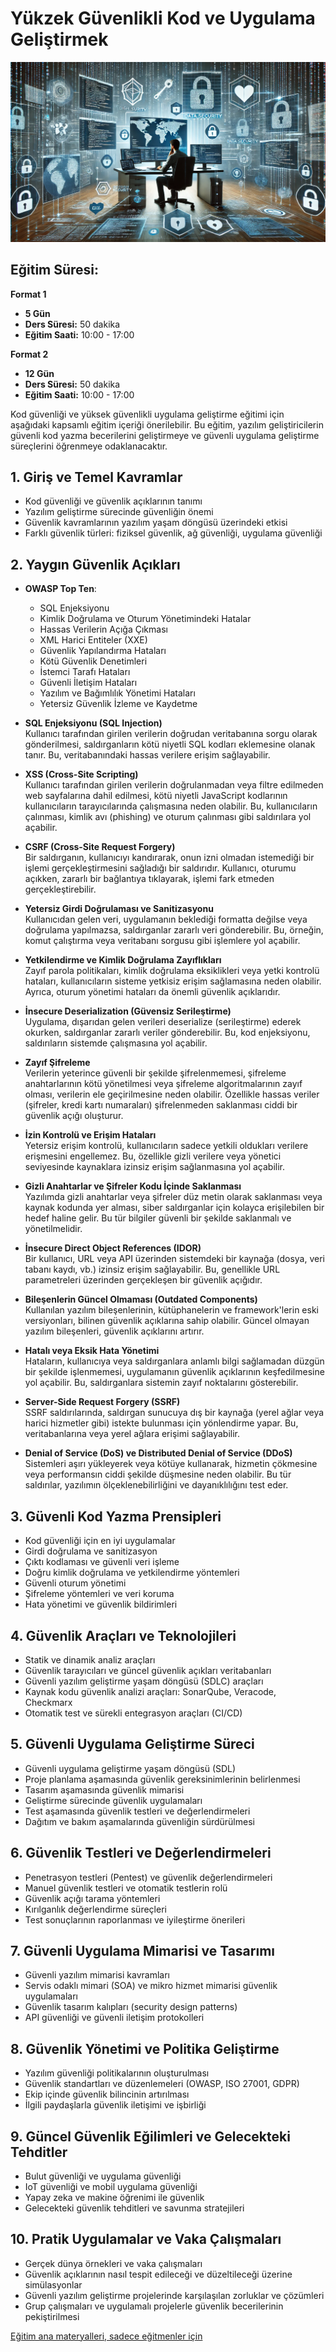 # Yükzek Güvenlikli Kod ve Uygulama Geliştirmek

![](yuksek-guvenlikli-kod-gelistirme.webp)

## Eğitim Süresi:

**Format 1**

- **5 Gün**
- **Ders Süresi:** 50 dakika
- **Eğitim Saati:** 10:00 - 17:00

**Format 2**

- **12 Gün**
- **Ders Süresi:** 50 dakika
- **Eğitim Saati:** 10:00 - 17:00

Kod güvenliği ve yüksek güvenlikli uygulama geliştirme eğitimi için aşağıdaki kapsamlı eğitim içeriği önerilebilir. Bu eğitim, yazılım geliştiricilerin güvenli kod yazma becerilerini geliştirmeye ve güvenli uygulama geliştirme süreçlerini öğrenmeye odaklanacaktır.

## 1. **Giriş ve Temel Kavramlar**

- Kod güvenliği ve güvenlik açıklarının tanımı
- Yazılım geliştirme sürecinde güvenliğin önemi
- Güvenlik kavramlarının yazılım yaşam döngüsü üzerindeki etkisi
- Farklı güvenlik türleri: fiziksel güvenlik, ağ güvenliği, uygulama güvenliği

## 2. **Yaygın Güvenlik Açıkları**

- **OWASP Top Ten**:
   - SQL Enjeksiyonu
   - Kimlik Doğrulama ve Oturum Yönetimindeki Hatalar
   - Hassas Verilerin Açığa Çıkması
   - XML Harici Entiteler (XXE)
   - Güvenlik Yapılandırma Hataları
   - Kötü Güvenlik Denetimleri
   - İstemci Tarafı Hataları
   - Güvenli İletişim Hataları
   - Yazılım ve Bağımlılık Yönetimi Hataları
   - Yetersiz Güvenlik İzleme ve Kaydetme
- **SQL Enjeksiyonu (SQL Injection)**  
   Kullanıcı tarafından girilen verilerin doğrudan veritabanına sorgu olarak gönderilmesi, saldırganların kötü niyetli SQL kodları eklemesine olanak tanır. Bu, veritabanındaki hassas verilere erişim sağlayabilir.

- **XSS (Cross-Site Scripting)**  
   Kullanıcı tarafından girilen verilerin doğrulanmadan veya filtre edilmeden web sayfalarına dahil edilmesi, kötü niyetli JavaScript kodlarının kullanıcıların tarayıcılarında çalışmasına neden olabilir. Bu, kullanıcıların çalınması, kimlik avı (phishing) ve oturum çalınması gibi saldırılara yol açabilir.

- **CSRF (Cross-Site Request Forgery)**  
   Bir saldırganın, kullanıcıyı kandırarak, onun izni olmadan istemediği bir işlemi gerçekleştirmesini sağladığı bir saldırıdır. Kullanıcı, oturumu açıkken, zararlı bir bağlantıya tıklayarak, işlemi fark etmeden gerçekleştirebilir.

- **Yetersiz Girdi Doğrulaması ve Sanitizasyonu**  
   Kullanıcıdan gelen veri, uygulamanın beklediği formatta değilse veya doğrulama yapılmazsa, saldırganlar zararlı veri gönderebilir. Bu, örneğin, komut çalıştırma veya veritabanı sorgusu gibi işlemlere yol açabilir.

- **Yetkilendirme ve Kimlik Doğrulama Zayıflıkları**  
   Zayıf parola politikaları, kimlik doğrulama eksiklikleri veya yetki kontrolü hataları, kullanıcıların sisteme yetkisiz erişim sağlamasına neden olabilir. Ayrıca, oturum yönetimi hataları da önemli güvenlik açıklarıdır.

- **İnsecure Deserialization (Güvensiz Serileştirme)**  
   Uygulama, dışarıdan gelen verileri deserialize (serileştirme) ederek okurken, saldırganlar zararlı veriler gönderebilir. Bu, kod enjeksiyonu, saldırıların sistemde çalışmasına yol açabilir.

- **Zayıf Şifreleme**  
   Verilerin yeterince güvenli bir şekilde şifrelenmemesi, şifreleme anahtarlarının kötü yönetilmesi veya şifreleme algoritmalarının zayıf olması, verilerin ele geçirilmesine neden olabilir. Özellikle hassas veriler (şifreler, kredi kartı numaraları) şifrelenmeden saklanması ciddi bir güvenlik açığı oluşturur.

- **İzin Kontrolü ve Erişim Hataları**  
   Yetersiz erişim kontrolü, kullanıcıların sadece yetkili oldukları verilere erişmesini engellemez. Bu, özellikle gizli verilere veya yönetici seviyesinde kaynaklara izinsiz erişim sağlanmasına yol açabilir.

- **Gizli Anahtarlar ve Şifreler Kodu İçinde Saklanması**  
   Yazılımda gizli anahtarlar veya şifreler düz metin olarak saklanması veya kaynak kodunda yer alması, siber saldırganlar için kolayca erişilebilen bir hedef haline gelir. Bu tür bilgiler güvenli bir şekilde saklanmalı ve yönetilmelidir.

- **İnsecure Direct Object References (IDOR)**  
   Bir kullanıcı, URL veya API üzerinden sistemdeki bir kaynağa (dosya, veri tabanı kaydı, vb.) izinsiz erişim sağlayabilir. Bu, genellikle URL parametreleri üzerinden gerçekleşen bir güvenlik açığıdır.

- **Bileşenlerin Güncel Olmaması (Outdated Components)**  
   Kullanılan yazılım bileşenlerinin, kütüphanelerin ve framework'lerin eski versiyonları, bilinen güvenlik açıklarına sahip olabilir. Güncel olmayan yazılım bileşenleri, güvenlik açıklarını artırır.

- **Hatalı veya Eksik Hata Yönetimi**  
   Hataların, kullanıcıya veya saldırganlara anlamlı bilgi sağlamadan düzgün bir şekilde işlenmemesi, uygulamanın güvenlik açıklarının keşfedilmesine yol açabilir. Bu, saldırganlara sistemin zayıf noktalarını gösterebilir.

- **Server-Side Request Forgery (SSRF)**  
   SSRF saldırılarında, saldırgan sunucuya dış bir kaynağa (yerel ağlar veya harici hizmetler gibi) istekte bulunması için yönlendirme yapar. Bu, veritabanlarına veya yerel ağlara erişimi sağlayabilir.

- **Denial of Service (DoS) ve Distributed Denial of Service (DDoS)**  
   Sistemleri aşırı yükleyerek veya kötüye kullanarak, hizmetin çökmesine veya performansın ciddi şekilde düşmesine neden olabilir. Bu tür saldırılar, yazılımın ölçeklenebilirliğini ve dayanıklılığını test eder.

## 3. **Güvenli Kod Yazma Prensipleri**

- Kod güvenliği için en iyi uygulamalar
- Girdi doğrulama ve sanitizasyon
- Çıktı kodlaması ve güvenli veri işleme
- Doğru kimlik doğrulama ve yetkilendirme yöntemleri
- Güvenli oturum yönetimi
- Şifreleme yöntemleri ve veri koruma
- Hata yönetimi ve güvenlik bildirimleri

## 4. **Güvenlik Araçları ve Teknolojileri**

- Statik ve dinamik analiz araçları
- Güvenlik tarayıcıları ve güncel güvenlik açıkları veritabanları
- Güvenli yazılım geliştirme yaşam döngüsü (SDLC) araçları
- Kaynak kodu güvenlik analizi araçları: SonarQube, Veracode, Checkmarx
- Otomatik test ve sürekli entegrasyon araçları (CI/CD)

## 5. **Güvenli Uygulama Geliştirme Süreci**

- Güvenli uygulama geliştirme yaşam döngüsü (SDL)
- Proje planlama aşamasında güvenlik gereksinimlerinin belirlenmesi
- Tasarım aşamasında güvenlik mimarisi
- Geliştirme sürecinde güvenlik uygulamaları
- Test aşamasında güvenlik testleri ve değerlendirmeleri
- Dağıtım ve bakım aşamalarında güvenliğin sürdürülmesi

## 6. **Güvenlik Testleri ve Değerlendirmeleri**

- Penetrasyon testleri (Pentest) ve güvenlik değerlendirmeleri
- Manuel güvenlik testleri ve otomatik testlerin rolü
- Güvenlik açığı tarama yöntemleri
- Kırılganlık değerlendirme süreçleri
- Test sonuçlarının raporlanması ve iyileştirme önerileri

## 7. **Güvenli Uygulama Mimarisi ve Tasarımı**

- Güvenli yazılım mimarisi kavramları
- Servis odaklı mimari (SOA) ve mikro hizmet mimarisi güvenlik uygulamaları
- Güvenlik tasarım kalıpları (security design patterns)
- API güvenliği ve güvenli iletişim protokolleri

## 8. **Güvenlik Yönetimi ve Politika Geliştirme**

- Yazılım güvenliği politikalarının oluşturulması
- Güvenlik standartları ve düzenlemeleri (OWASP, ISO 27001, GDPR)
- Ekip içinde güvenlik bilincinin artırılması
- İlgili paydaşlarla güvenlik iletişimi ve işbirliği

## 9. **Güncel Güvenlik Eğilimleri ve Gelecekteki Tehditler**

- Bulut güvenliği ve uygulama güvenliği
- IoT güvenliği ve mobil uygulama güvenliği
- Yapay zeka ve makine öğrenimi ile güvenlik
- Gelecekteki güvenlik tehditleri ve savunma stratejileri

## 10. **Pratik Uygulamalar ve Vaka Çalışmaları**

- Gerçek dünya örnekleri ve vaka çalışmaları
- Güvenlik açıklarının nasıl tespit edileceği ve düzeltileceği üzerine simülasyonlar
- Güvenli yazılım geliştirme projelerinde karşılaşılan zorluklar ve çözümleri
- Grup çalışmaları ve uygulamalı projelerle güvenlik becerilerinin pekiştirilmesi

[Eğitim ana materyalleri, sadece eğitmenler için](https://github.com/TuncerKARAARSLAN-VB/training-kit-yuksek-guvenlikli-kod-ve-uygulama-gelistirme)
